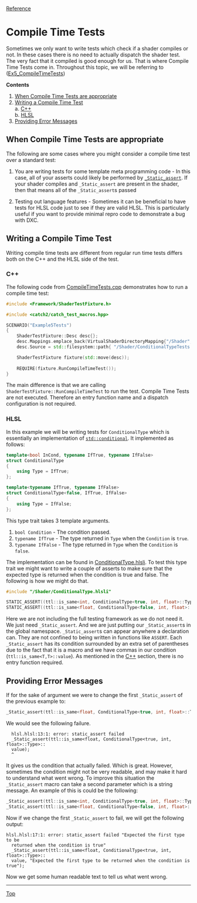 [Reference](../ShaderTestFramework.md)

# Compile Time Tests

Sometimes we only want to write tests which check if a shader compiles or not. In these cases there is no need to actually dispatch the shader test. The very fact that it compiled is good enough for us. That is where Compile Time Tests come in. Throughout this topic, we will be referring to ([Ex5_CompileTimeTests](../../examples/Ex5_CompileTimeTests))

**Contents**

1. [When Compile Time Tests are appropriate](#when-compile-time-tests-are-appropriate)
2. [Writing a Compile Time Test](#writing-a-compile-time-test)<br>
    a. [C++](#c)<br>
    b. [HLSL](#hlsl)
3. [Providing Error Messages](#providing-error-messages)


## When Compile Time Tests are appropriate

The following are some cases where you might consider a compile time test over a standard test:

1. You are writing tests for some template meta programming code - In this case, all of your asserts could likely be performed by [`_Static_assert`](../TTL/StaticAssert.md). If your shader compiles and `_Static_assert` are present in the shader, then that means all of the `_Static_assert`s passed

2. Testing out language features - Sometimes it can be beneficial to have tests for HLSL code just to see if they are valid HLSL. This is particularly useful if you want to provide minimal repro code to demonstrate a bug with DXC.

## Writing a Compile Time Test

Writing compile time tests are different from regular run time tests differs both on the C++ and the HLSL side of the test.

### C++

The following code from [CompileTimeTests.cpp](../../examples/Ex5_CompileTimeTests/CompileTimeTests.cpp) demonstrates how to run a compile time test:

```c++
#include <Framework/ShaderTestFixture.h>

#include <catch2/catch_test_macros.hpp>

SCENARIO("Example5Tests")
{
    ShaderTestFixture::Desc desc{};
    desc.Mappings.emplace_back(VirtualShaderDirectoryMapping{"/Shader", std::filesystem::current_path() / SHADER_SRC});
    desc.Source = std::filesystem::path{ "/Shader/ConditionalTypeTests.hlsl" };

    ShaderTestFixture fixture(std::move(desc));
    
    REQUIRE(fixture.RunCompileTimeTest());
}
```

The main difference is that we are calling `ShaderTestFixture::RunCompileTimeTest` to run the test. Compile Time Tests are not executed. Therefore an entry function name and a dispatch configuration is not required.

### HLSL

In this example we will be writing tests for `ConditionalType` which is essentially an implementation of [`std::conditional`](https://en.cppreference.com/w/cpp/types/conditional). It implemented as follows:
```c++
template<bool InCond, typename IfTrue, typename IfFalse>
struct ConditionalType
{
    using Type = IfTrue;
};

template<typename IfTrue, typename IfFalse>
struct ConditionalType<false, IfTrue, IfFalse>
{
    using Type = IfFalse;
};
```

This type trait takes 3 template arguments.

1. `bool Condition` - The condition passed.
2. `typename IfTrue` - The type returned in `Type` when the `Condition` is `true`.
3. `typename IfFalse` - The type returned in `Type` when the `Condition` is `false`. 

The implementation can be found in [ConditionalType.hlsli](../../examples/Ex5_CompileTimeTests/ShaderCode/ConditionalType.hlsli). To test this type trait we might want to write a couple of asserts to make sure that the expected type is returned when the condition is true and false. The following is how we might do that.

```c++
#include "/Shader/ConditionalType.hlsli"

STATIC_ASSERT((ttl::is_same<int, ConditionalType<true, int, float>::Type>::value));
STATIC_ASSERT((ttl::is_same<float, ConditionalType<false, int, float>::Type>::value));

```

Here we are not including the full testing framework as we do not need it. We just need `_Static_assert`. And we are just putting our `_Static_assert`s in the global namespace. `_Static_assert`s can appear anywhere a declaration can. They are not confined to being written in functions like `ASSERT`. Each `_Static_assert` has its condition surrounded by an extra set of parentheses due to the fact that it is a macro and we have commas in our condition (`ttl::is_same<T,T>::value`). As mentioned in the [C++](#c) section, there is no entry function required.

## Providing Error Messages

If for the sake of argument we were to change the first `_Static_assert` of the previous example to:
```c++
_Static_assert(ttl::is_same<float, ConditionalType<true, int, float>::Type>::value);
```

We would see the following failure.

```
  hlsl.hlsl:13:1: error: static_assert failed
  _Static_assert(ttl::is_same<float, ConditionalType<true, int, float>::Type>::
  value);
  ^
```

It gives us the condition that actually failed. Which is great. However, sometimes the condition might not be very readable, and may make it hard to understand what went wrong. To improve this situation the `_Static_assert` macro can take a second parameter which is a string message. An example of this is could be the following:

```c++
_Static_assert(ttl::is_same<int, ConditionalType<true, int, float>::Type>::value, "Expected the first type to be returned when the condition is true");
_Static_assert(ttl::is_same<float, ConditionalType<false, int, float>::Type>::value, "Expected the second type to be returned when the condition is false");
```

Now if we change the first `_Static_assert` to fail, we will get the following output:

```
hlsl.hlsl:17:1: error: static_assert failed "Expected the first type to be
  returned when the condition is true"
  _Static_assert(ttl::is_same<float, ConditionalType<true, int, float>::Type>::
  value, "Expected the first type to be returned when the condition is true");
```

Now we get some human readable text to tell us what went wrong.

---

[Top](#compile-time-tests)